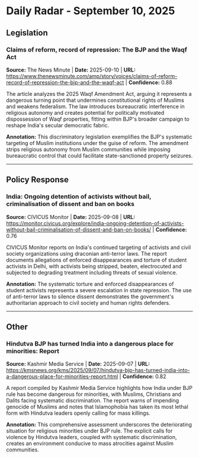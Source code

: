 # Daily Radar - September 10, 2025

## Legislation

### Claims of reform, record of repression: The BJP and the Waqf Act
**Source:** The News Minute | **Date:** 2025-09-10 | **URL:** https://www.thenewsminute.com/amp/story/voices/claims-of-reform-record-of-repression-the-bjp-and-the-waqf-act | **Confidence:** 0.88

The article analyzes the 2025 Waqf Amendment Act, arguing it represents a dangerous turning point that undermines constitutional rights of Muslims and weakens federalism. The law introduces bureaucratic interference in religious autonomy and creates potential for politically motivated dispossession of Waqf properties, fitting within BJP's broader campaign to reshape India's secular democratic fabric.

**Annotation:** This discriminatory legislation exemplifies the BJP's systematic targeting of Muslim institutions under the guise of reform. The amendment strips religious autonomy from Muslim communities while imposing bureaucratic control that could facilitate state-sanctioned property seizures.

---

## Policy Response

### India: Ongoing detention of activists without bail, criminalisation of dissent and ban on books
**Source:** CIVICUS Monitor | **Date:** 2025-09-08 | **URL:** https://monitor.civicus.org/explore/india-ongoing-detention-of-activists-without-bail-criminalisation-of-dissent-and-ban-on-books/ | **Confidence:** 0.76

CIVICUS Monitor reports on India's continued targeting of activists and civil society organizations using draconian anti-terror laws. The report documents allegations of enforced disappearances and torture of student activists in Delhi, with activists being stripped, beaten, electrocuted and subjected to degrading treatment including threats of sexual violence.

**Annotation:** The systematic torture and enforced disappearances of student activists represents a severe escalation in state repression. The use of anti-terror laws to silence dissent demonstrates the government's authoritarian approach to civil society and human rights defenders.

---

## Other

### Hindutva BJP has turned India into a dangerous place for minorities: Report
**Source:** Kashmir Media Service | **Date:** 2025-09-07 | **URL:** https://kmsnews.org/kms/2025/09/07/hindutva-bjp-has-turned-india-into-a-dangerous-place-for-minorities-report.html | **Confidence:** 0.82

A report compiled by Kashmir Media Service highlights how India under BJP rule has become dangerous for minorities, with Muslims, Christians and Dalits facing systematic discrimination. The report warns of impending genocide of Muslims and notes that Islamophobia has taken its most lethal form with Hindutva leaders openly calling for mass killings.

**Annotation:** This comprehensive assessment underscores the deteriorating situation for religious minorities under BJP rule. The explicit calls for violence by Hindutva leaders, coupled with systematic discrimination, creates an environment conducive to mass atrocities against Muslim communities.


